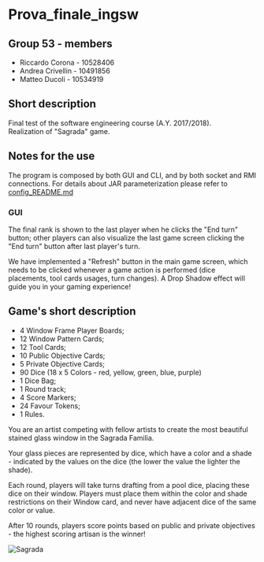 # Prova_finale_ingsw

## Group 53 - members
- Riccardo Corona - 10528406
- Andrea Crivellin - 10491856
- Matteo Ducoli - 10534919

## Short description
Final test of the software engineering course (A.Y. 2017/2018).  
Realization of "Sagrada" game.

## Notes for the use
The program is composed by both GUI and CLI, and by both socket and RMI connections. For details about JAR parameterization please refer to [config_README.md](/Deliverables/config_README.md)

### GUI
The final rank is shown to the last player when he clicks the "End turn" button; other players can also visualize the last game screen clicking the "End turn" button after last player's turn.

We have implemented a "Refresh" button in the main game screen, which needs to be clicked whenever a game action is performed (dice placements, tool cards usages, turn changes). A Drop Shadow effect will guide you in your gaming experience!

## Game's short description 
- 4 Window Frame Player Boards;
- 12 Window Pattern Cards;
- 12 Tool Cards;
- 10 Public Objective Cards;
- 5 Private Objective Cards;
- 90 Dice (18 x 5 Colors - red, yellow, green, blue, purple)
- 1 Dice Bag;
- 1 Round track;
- 4 Score Markers;
- 24 Favour Tokens;
- 1 Rules.

You are an artist competing with fellow artists to create the most beautiful stained glass window in the Sagrada Familia.

Your glass pieces are represented by dice, which have a color and a shade - indicated by the values on the dice (the lower the value the lighter the shade).

Each round, players will take turns drafting from a pool dice, placing these dice on their window. Players must place them within the color and shade restrictions on their Window card, and never have adjacent dice of the same color or value.

After 10 rounds, players score points based on public and private objectives - the highest scoring artisan is the winner!

![Sagrada](http://www.gioconauta.it/wp-content/uploads/2018/03/sagrada.jpg)
